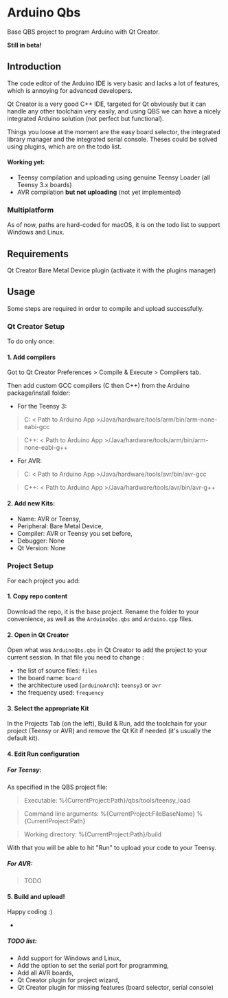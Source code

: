 # Arduino Qbs

Base QBS project to program Arduino with Qt Creator.

**Still in beta!**


## Introduction

The code editor of the Arduino IDE is very basic and lacks a lot of features, which is annoying for advanced developers.

Qt Creator is a very good C++ IDE, targeted for Qt obviously but it can handle any other toolchain very easily, and using QBS we can have a nicely integrated Arduino solution (not perfect but functional).

Things you loose at the moment are the easy board selector, the integrated library manager and the integrated serial console. Theses could be solved using plugins, which are on the todo list.


#### Working yet:
- Teensy compilation and uploading using genuine Teensy Loader (all Teensy 3.x boards)
- AVR compilation **but not uploading** (not yet implemented)


### Multiplatform

As of now, paths are hard-coded for macOS, it is on the todo list to support Windows and Linux.


## Requirements

Qt Creator Bare Metal Device plugin (activate it with the plugins manager)


## Usage

Some steps are required in order to compile and upload successfully.

### Qt Creator Setup
To do only once:

#### 1. Add compilers
Got to Qt Creator Preferences > Compile & Execute > Compilers tab.

Then add custom GCC compilers (C then C++) from the Arduino package/install folder:

- For the Teensy 3:

>C: < Path to Arduino App >/Java/hardware/tools/arm/bin/arm-none-eabi-gcc

>C++: < Path to Arduino App >/Java/hardware/tools/arm/bin/arm-none-eabi-g++
	
- For AVR:

>C: < Path to Arduino App >/Java/hardware/tools/avr/bin/avr-gcc

>C++: < Path to Arduino App >/Java/hardware/tools/avr/bin/avr-g++

#### 2. Add new Kits:
- Name: AVR or Teensy,
- Peripheral: Bare Metal Device,
- Compiler: AVR or Teensy you set before,
- Debugger: None
- Qt Version: None



### Project Setup
For each project you add:

#### 1. Copy repo content

Download the repo, it is the base project. Rename the folder to your convenience, as well as the ```ArduinoQbs.qbs``` and ```Arduino.cpp``` files.

#### 2. Open in Qt Creator

Open what was ```ArduinoQbs.qbs``` in Qt Creator to add the project to your current session. In that file you need to change :

- the list of source files: ```files```
- the board name: ```board```
- the architecture used (```arduinoArch```): ```teensy3``` or ```avr```
- the frequency used: ```frequency```


#### 3. Select the appropriate Kit

In the Projects Tab (on the left), Build & Run, add the toolchain for your project (Teensy or AVR) and remove the Qt Kit if needed (it's usually the default kit).


#### 4. Edit Run configuration

##### For Teensy:
As specified in the QBS project file:
> Executable:              %{CurrentProject:Path}/qbs/tools/teensy_load

> Command line arguments:  %{CurrentProject:FileBaseName} %{CurrentProject:Path}

> Working directory:       %{CurrentProject:Path}/build

With that you will be able to hit "Run" to upload your code to your Teensy.

##### For AVR:
> TODO


#### 5. Build and upload!
Happy coding :)



-
##### TODO list:
- Add support for Windows and Linux,
- Add the option to set the serial port for programming,
- Add all AVR boards,
- Qt Creator plugin for project wizard,
- Qt Creator plugin for missing features (board selector, serial console)

